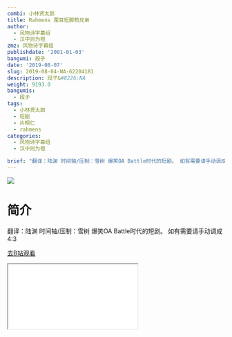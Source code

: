 ```yaml
---
combi: 小林贤太郎
title: Rahmens 栗耳短脚鹎兄弟
author:
  - 风物诗字幕组
  - 汉中则为橙
zmz: 风物诗字幕组
publishdate: '2001-01-03'
bangumi: 段子
date: '2019-08-07'
slug: 2019-08-04-NA-62204181
description: 段子&#8226;NA
weight: 9193.0
bangumis:
  - 段子
tags:
  - 小林贤太郎
  - 短剧
  - 片桐仁
  - rahmens
categories:
  - 风物诗字幕组
  - 汉中则为橙

brief: "翻译：陆渊 时间轴/压制：雪树 爆笑OA Battle时代的短剧。 如有需要请手动调成4:3"
---
```

![](https://raw.githubusercontent.com/tcgriffith/owaraisite/master/static/tmpimg/4b44d5f6c50e9a8961cd250b7ef30d9ff99dbbb2.jpg.480.jpg)
# 简介  
翻译：陆渊 时间轴/压制：雪树
爆笑OA Battle时代的短剧。
如有需要请手动调成4:3  

[去B站观看](https://www.bilibili.com/video/av62204181/)
<div class ="resp-container"><iframe class="testiframe" src="//player.bilibili.com/player.html?aid=62204181"", scrolling="no", allowfullscreen="true" > </iframe></div> 
